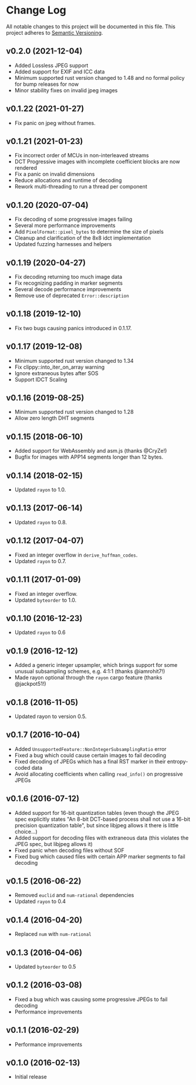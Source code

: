 # Change Log
All notable changes to this project will be documented in this file.
This project adheres to [Semantic Versioning](http://semver.org/).

## v0.2.0 (2021-12-04)

- Added Lossless JPEG support
- Added support for EXIF and ICC data
- Minimum supported rust version changed to 1.48 and no formal policy for bump releases for now
- Minor stability fixes on invalid jpeg images

## v0.1.22 (2021-01-27)

- Fix panic on jpeg without frames.

## v0.1.21 (2021-01-23)

- Fix incorrect order of MCUs in non-interleaved streams
- DCT Progressive images with incomplete coefficient blocks are now rendered
- Fix a panic on invalid dimensions
- Reduce allocations and runtime of decoding
- Rework multi-threading to run a thread per component

## v0.1.20 (2020-07-04)

- Fix decoding of some progressive images failing
- Several more performance improvements
- Add `PixelFormat::pixel_bytes` to determine the size of pixels
- Cleanup and clarification of the 8x8 idct implementation
- Updated fuzzing harnesses and helpers

## v0.1.19 (2020-04-27)
- Fix decoding returning too much image data
- Fix recognizing padding in marker segments
- Several decode performance improvements
- Remove use of deprecated `Error::description`

## v0.1.18 (2019-12-10)
- Fix two bugs causing panics introduced in 0.1.17.

## v0.1.17 (2019-12-08)
- Minimum supported rust version changed to 1.34
- Fix clippy::into_iter_on_array warning
- Ignore extraneous bytes after SOS
- Support IDCT Scaling

## v0.1.16 (2019-08-25)
- Minimum supported rust version changed to 1.28
- Allow zero length DHT segments

## v0.1.15 (2018-06-10)
- Added support for WebAssembly and asm.js (thanks @CryZe!)
- Bugfix for images with APP14 segments longer than 12 bytes.

## v0.1.14 (2018-02-15)
- Updated `rayon` to 1.0.

## v0.1.13 (2017-06-14)
- Updated `rayon` to 0.8.

## v0.1.12 (2017-04-07)
- Fixed an integer overflow in `derive_huffman_codes`.
- Updated `rayon` to 0.7.

## v0.1.11 (2017-01-09)
- Fixed an integer overflow.
- Updated `byteorder` to 1.0.

## v0.1.10 (2016-12-23)
- Updated `rayon` to 0.6

## v0.1.9 (2016-12-12)
- Added a generic integer upsampler, which brings support for some unusual subsampling schemes, e.g. 4:1:1 (thanks @iamrohit7!)
- Made rayon optional through the `rayon` cargo feature (thanks @jackpot51!)

## v0.1.8 (2016-11-05)
* Updated rayon to version 0.5.

## v0.1.7 (2016-10-04)
- Added `UnsupportedFeature::NonIntegerSubsamplingRatio` error
- Fixed a bug which could cause certain images to fail decoding
- Fixed decoding of JPEGs which has a final RST marker in their entropy-coded data
- Avoid allocating coefficients when calling `read_info()` on progressive JPEGs

## v0.1.6 (2016-07-12)
- Added support for 16-bit quantization tables (even though the JPEG spec explicitly
  states "An 8-bit DCT-based process shall not use a 16-bit precision quantization table",
  but since libjpeg allows it there is little choice...)
- Added support for decoding files with extraneous data (this violates the JPEG spec, but libjpeg allows it)
- Fixed panic when decoding files without SOF
- Fixed bug which caused files with certain APP marker segments to fail decoding

## v0.1.5 (2016-06-22)
- Removed `euclid` and `num-rational` dependencies
- Updated `rayon` to 0.4

## v0.1.4 (2016-04-20)
- Replaced `num` with `num-rational`

## v0.1.3 (2016-04-06)
- Updated `byteorder` to 0.5

## v0.1.2 (2016-03-08)
- Fixed a bug which was causing some progressive JPEGs to fail decoding
- Performance improvements

## v0.1.1 (2016-02-29)
- Performance improvements

## v0.1.0 (2016-02-13)
- Initial release
